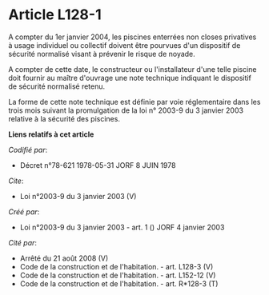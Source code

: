 # Article L128-1

A compter du 1er janvier 2004, les piscines enterrées non closes privatives à usage individuel ou collectif doivent être
pourvues d'un dispositif de sécurité normalisé visant à prévenir le risque de noyade.

A compter de cette date, le constructeur ou l'installateur d'une telle piscine doit fournir au maître d'ouvrage une note
technique indiquant le dispositif de sécurité normalisé retenu.

La forme de cette note technique est définie par voie réglementaire dans les trois mois suivant la promulgation de la loi n°
2003-9 du 3 janvier 2003 relative à la sécurité des piscines.

**Liens relatifs à cet article**

_Codifié par_:

  - Décret n°78-621 1978-05-31 JORF 8 JUIN 1978

_Cite_:

  - Loi n°2003-9 du 3 janvier 2003 (V)

_Créé par_:

  - Loi n°2003-9 du 3 janvier 2003 - art. 1 () JORF 4 janvier 2003

_Cité par_:

  - Arrêté du 21 août 2008 (V)
  - Code de la construction et de l'habitation. - art. L128-3 (V)
  - Code de la construction et de l'habitation. - art. L152-12 (V)
  - Code de la construction et de l'habitation. - art. R*128-3 (T)
